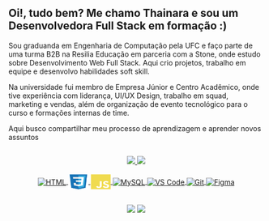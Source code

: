 ## Oi!, tudo bem? Me chamo Thainara e sou um Desenvolvedora Full Stack em formação :)

Sou graduanda em Engenharia de Computação pela UFC e faço parte de uma turma B2B na Resilia Educação em parceria com a Stone, onde estudo sobre Desenvolvimento Web Full Stack. Aqui crio projetos, trabalho em equipe e desenvolvo habilidades soft skill.

Na universidade fui membro de Empresa Júnior e Centro Acadêmico, onde tive experiência com liderança, UI/UX Design, trabalho em squad, marketing e vendas, além de organização de evento tecnológico para o curso e formações internas de time.

Aqui busco compartilhar meu processo de aprendizagem e aprender novos assuntos

##

<div align="center">
  <a href="https://github.com/thainarapenha">
  <img height="180em" src="https://github-readme-stats.vercel.app/api?username=thainarapenha&show_icons=true&theme=dracula&include_all_commits=true&count_private=true"/>
  <img height="180em" src="https://github-readme-stats.vercel.app/api/top-langs/?username=thainarapenha&layout=compact&langs_count=7&theme=dracula"/>
  
  <div><br>
    <img align="center" alt="HTML" height="30" width="40" src="https://cdn.jsdelivr.net/gh/devicons/devicon/icons/html5/html5-original.svg">
    <img align="center" alt="CSS" height="30" width="40" src="https://raw.githubusercontent.com/devicons/devicon/master/icons/css3/css3-original.svg">
    <img align="center" alt="JavaScript" height="30" width="40" src="https://raw.githubusercontent.com/devicons/devicon/master/icons/javascript/javascript-plain.svg">
    <img align="center" alt="MySQL" height="30" width="40" src="https://cdn.jsdelivr.net/gh/devicons/devicon/icons/mysql/mysql-original.svg">
    <img align="center" alt="VS Code" height="30" width="40" src="https://cdn.jsdelivr.net/gh/devicons/devicon/icons/vscode/vscode-original.svg">
    <img align="center" alt="Git" height="30" width="40" src="https://cdn.jsdelivr.net/gh/devicons/devicon/icons/git/git-original.svg">
    <img align="center" alt="Figma" height="30" width="40" src="https://cdn.jsdelivr.net/gh/devicons/devicon/icons/figma/figma-original.svg">      
  </div>
  
  ##

  <div>
    <a href = "mailto:thainarapenha@alu.ufc.br"><img src="https://img.shields.io/badge/-Gmail-FF0000?style=for-the-badge&logo=gmail&logoColor=white" target="_blank"></a>
    <a href="https://www.linkedin.com/in/thainrapenha" target="_blank"><img src="https://img.shields.io/badge/-LinkedIn-%230077B5?style=for-the-badge&logo=linkedin&logoColor=white" target="_blank"></a>
  </div>
</div>


